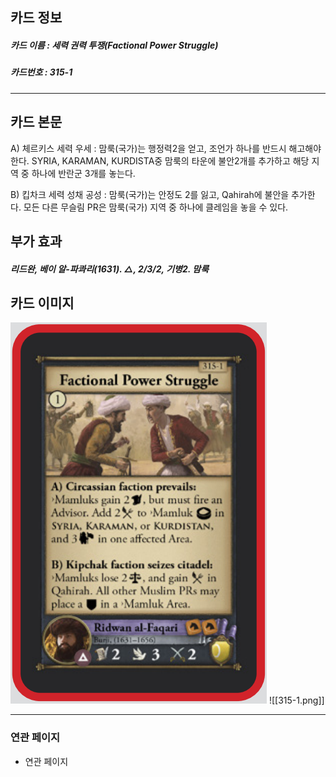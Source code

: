 ## 카드 정보
##### 카드 이름 : 세력 권력 투쟁(Factional Power Struggle)
##### 카드번호 : 315-1
---
## 카드 본문

A) 체르키스 세력 우세 : 맘룩(국가)는 행정력2을 얻고, 조언가 하나를 반드시 해고해야한다. SYRIA, KARAMAN, KURDISTA중 맘룩의 타운에 불안2개를 추가하고 해당 지역 중 하나에 반란군 3개를 놓는다.

B) 킵차크 세력 성채 공성 : 맘룩(국가)는 안정도 2를 잃고, Qahirah에 불안을 추가한다. 모든 다른 무슬림 PR은 맘룩(국가) 지역 중 하나에 클레임을 놓을 수 있다.

## 부가 효과
##### 리드완, 베이 알-파콰리(1631). △, 2/3/2, 기병2. 맘룩

## 카드 이미지
<img src="\Assets\315-1.png"/>
![[315-1.png]]

--- 

### 연관 페이지
- 연관 페이지
